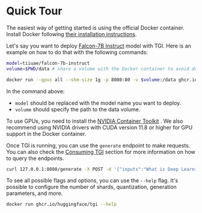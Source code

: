 # Quick Tour

The easiest way of getting started is using the official Docker container. Install Docker following [their installation instructions](https://docs.docker.com/get-docker/).

Let's say you want to deploy [Falcon-7B Instruct](https://huggingface.co/tiiuae/falcon-7b-instruct) model with TGI. Here is an example on how to do that with the following commands:

```bash
model=tiiuae/falcon-7b-instruct
volume=$PWD/data # share a volume with the Docker container to avoid downloading weights every run

docker run --gpus all --shm-size 1g -p 8080:80 -v $volume:/data ghcr.io/huggingface/tgi --model-id $model
```
In the command above:
- `model` should be replaced with the model name you want to deploy.
- `volume` should specify the path to the data volume.

<Tip warning={true}>

To use GPUs, you need to install the [NVIDIA Container Toolkit](https://docs.nvidia.com/datacenter/cloud-native/container-toolkit/install-guide.html)  . We also recommend using NVIDIA drivers with CUDA version 11.8 or higher for GPU support in the Docker container.

</Tip>

Once TGI is running, you can use the `generate` endpoint to make requests. You can also check the [Consuming TGI](./basic_tutorials/consuming_tgi) section for more information on how to query the endpoints.

```bash
curl 127.0.0.1:8080/generate -X POST -d '{"inputs":"What is Deep Learning?","parameters":{"max_new_tokens":20}}' -H 'Content-Type: application/json'
```

<Tip>

To see all possible flags and options, you can use the `--help` flag. It's possible to configure the number of shards, quantization, generation parameters, and more.

```bash
docker run ghcr.io/huggingface/tgi --help
```

</Tip>
